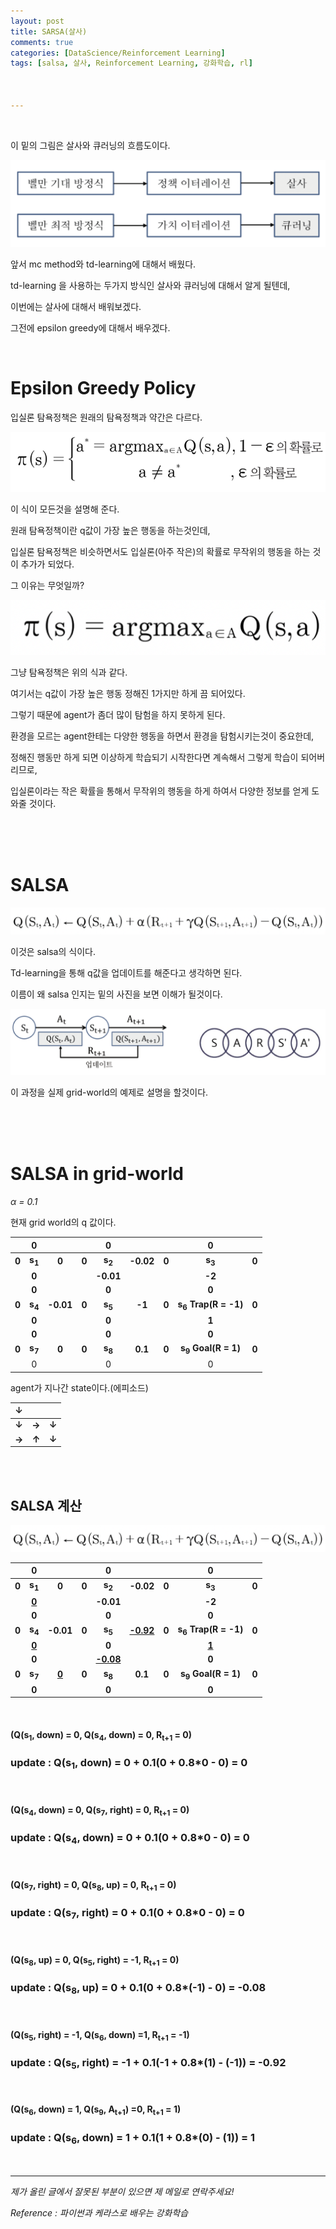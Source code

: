 ```yaml
---
layout: post
title: SARSA(살사)
comments: true
categories: [DataScience/Reinforcement Learning]
tags: [salsa, 살사, Reinforcement Learning, 강화학습, rl]



---
```


<br/>

이 밑의 그림은 살사와 큐러닝의 흐름도이다.

![2021-10-18-rlpost9-01.png](https://github.com/aLVINlEE9/aLVINlEE9.github.io/blob/master/assets/img/DS-Reinforcement%20Learning/2021-10-18-rlpost9-01.png?raw=true)

앞서 mc method와 td-learning에 대해서 배웠다.

td-learning 을 사용하는 두가지 방식인 살사와 큐러닝에 대해서 알게 될텐데,

이번에는 살사에 대해서 배워보겠다.

그전에 epsilon greedy에 대해서 배우겠다.



<br/>



# Epsilon Greedy Policy

입실론 탐욕정책은 원래의 탐욕정책과 약간은 다르다.

![2021-10-18-rlpost9-03.png](https://github.com/aLVINlEE9/aLVINlEE9.github.io/blob/master/assets/img/DS-Reinforcement%20Learning/2021-10-18-rlpost9-03.png?raw=true)

이 식이 모든것을 설명해 준다.

원래 탐욕정책이란 q값이 가장 높은 행동을 하는것인데,

입실론 탐욕정책은 비슷하면서도 입실론(아주 작은)의 확률로 무작위의 행동을 하는 것이 추가가 되었다.

그 이유는 무엇일까?

![2021-10-18-rlpost9-02.png](https://github.com/aLVINlEE9/aLVINlEE9.github.io/blob/master/assets/img/DS-Reinforcement%20Learning/2021-10-18-rlpost9-02.png?raw=true)

그냥 탐욕정책은 위의 식과 같다.

여기서는 q값이 가장 높은 행동 정해진 1가지만 하게 끔 되어있다.

그렇기 때문에 agent가 좀더 많이 탐험을 하지 못하게 된다.

환경을 모르는 agent한테는 다양한 행동을 하면서 환경을 탐험시키는것이 중요한데,

정해진 행동만 하게 되면 이상하게 학습되기 시작한다면 계속해서 그렇게 학습이 되어버리므로,

입실론이라는 작은 확률을 통해서 무작위의 행동을 하게 하여서 다양한 정보를 얻게 도와줄 것이다.

<br/>

<br/>

<br/>

# SALSA

![2021-10-18-rlpost9-04.png](https://github.com/aLVINlEE9/aLVINlEE9.github.io/blob/master/assets/img/DS-Reinforcement%20Learning/2021-10-18-rlpost9-04.png?raw=true)

이것은 salsa의 식이다.

Td-learning을 통해 q값을 업데이트를 해준다고 생각하면 된다.

이름이 왜 salsa 인지는 밑의 사진을 보면 이해가 될것이다.

![2021-10-18-rlpost9-05.png](https://github.com/aLVINlEE9/aLVINlEE9.github.io/blob/master/assets/img/DS-Reinforcement%20Learning/2021-10-18-rlpost9-05.png?raw=true)

이 과정을 실제 grid-world의 예제로 설명을 할것이다.

<br/>

<br/>

<br/>

# SALSA in grid-world

*α = 0.1*

현재 grid world의 q 값이다.

|       |         0         |           |       |         0         |           |       |               0                |       |
| :---: | :---------------: | :-------: | :---: | :---------------: | :-------: | :---: | :----------------------------: | :---: |
| **0** | **s<sub>1</sub>** |   **0**   | **0** | **s<sub>2</sub>** | **-0.02** | **0** |       **s<sub>3</sub>**        | **0** |
|       |       **0**       |           |       |     **-0.01**     |           |       |             **-2**             |       |
|       |       **0**       |           |       |       **0**       |           |       |             **0**              |       |
| **0** | **s<sub>4</sub>** | **-0.01** | **0** | **s<sub>5</sub>** |  **-1**   | **0** | **s<sub>6</sub> Trap(R = -1)** | **0** |
|       |       **0**       |           |       |       **0**       |           |       |             **1**              |       |
|       |       **0**       |           |       |       **0**       |           |       |             **0**              |       |
| **0** | **s<sub>7</sub>** |   **0**   | **0** | **s<sub>8</sub>** |  **0.1**  | **0** | **s<sub>9</sub>  Goal(R = 1)** | **0** |
|       |         0         |           |       |         0         |           |       |               0                |       |

agent가 지나간 state이다.(에피소드)

|   ↓   |       |       |
| :---: | :---: | :---: |
| **↓** | **→** | **↓** |
| **→** | **↑** | **↓** |

<br/>

<br/>

## SALSA 계산

![2021-10-18-rlpost9-04.png](https://github.com/aLVINlEE9/aLVINlEE9.github.io/blob/master/assets/img/DS-Reinforcement%20Learning/2021-10-18-rlpost9-04.png?raw=true)

|       |         0         |              |       |         0         |                  |       |               0                |       |
| :---: | :---------------: | :----------: | :---: | :---------------: | :--------------: | :---: | :----------------------------: | :---: |
| **0** | **s<sub>1</sub>** |    **0**     | **0** | **s<sub>2</sub>** |    **-0.02**     | **0** |       **s<sub>3</sub>**        | **0** |
|       |   **<u>0</u>**    |              |       |     **-0.01**     |                  |       |             **-2**             |       |
|       |       **0**       |              |       |       **0**       |                  |       |             **0**              |       |
| **0** | **s<sub>4</sub>** |  **-0.01**   | **0** | **s<sub>5</sub>** | **<u>-0.92</u>** | **0** | **s<sub>6</sub> Trap(R = -1)** | **0** |
|       |   **<u>0</u>**    |              |       |       **0**       |                  |       |          **<u>1</u>**          |       |
|       |       **0**       |              |       | **<u>-0.08</u>**  |                  |       |             **0**              |       |
| **0** | **s<sub>7</sub>** | **<u>0</u>** | **0** | **s<sub>8</sub>** |     **0.1**      | **0** | **s<sub>9</sub>  Goal(R = 1)** | **0** |
|       |       **0**       |              |       |       **0**       |                  |       |             **0**              |       |

<br/>

#### (Q(s<sub>1</sub>, down) = 0, Q(s<sub>4</sub>, down) = 0, R<sub>t+1</sub> = 0)

### update : Q(s<sub>1</sub>, down) = 0 + 0.1(0 + 0.8*0 - 0) = 0

<br/>

#### (Q(s<sub>4</sub>, down) = 0, Q(s<sub>7</sub>, right) = 0, R<sub>t+1</sub> = 0)

### update : Q(s<sub>4</sub>, down) = 0 + 0.1(0 + 0.8*0 - 0) = 0

<br/>

#### (Q(s<sub>7</sub>, right) = 0, Q(s<sub>8</sub>, up) = 0, R<sub>t+1</sub> = 0)

### update : Q(s<sub>7</sub>, right) = 0 + 0.1(0 + 0.8*0 - 0) = 0

<br/>

#### (Q(s<sub>8</sub>, up) = 0, Q(s<sub>5</sub>, right) = -1, R<sub>t+1</sub> = 0)

### update : Q(s<sub>8</sub>, up) = 0 + 0.1(0 + 0.8*(-1) - 0) = -0.08

<br/>

#### (Q(s<sub>5</sub>, right) = -1, Q(s<sub>6</sub>, down) =1, R<sub>t+1</sub> = -1)

### update : Q(s<sub>5</sub>, right) = -1 + 0.1(-1 + 0.8*(1) - (-1)) = -0.92

<br/>

#### (Q(s<sub>6</sub>, down) = 1, Q(s<sub>9</sub>, A<sub>t+1</sub>) =0, R<sub>t+1</sub> = 1)

### update : Q(s<sub>6</sub>, down) = 1 + 0.1(1 + 0.8*(0) - (1)) = 1

<br/>

------

*제가 올린 글에서 잘못된 부분이 있으면 제 메일로 연락주세요!*

*Reference : 파이썬과 케라스로 배우는 강화학습*